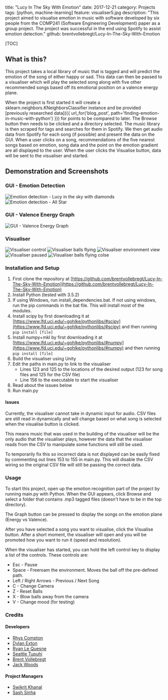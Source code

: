 title: "Lucy In The Sky With Emotion"
date: 2017-12-21
category: Projects
tags: [python, machine-learning]
feature: visualiser5.jpg
description: "This project aimed to visualise emotion in music with software developed by six people from the COMP241 (Software Engineering Development) paper as a group project. The project was successful in the end using Spotify to assist emotion detection."
github: brentvollebregt/Lucy-In-The-Sky-With-Emotion

[TOC]

## What is this?
This project takes a local library of music that is tagged and will predict the emotion of the song of either happy or sad. This data can then be passed to a visualiser which will play the selected song along with five other recommended songs based off its emotional position on a valence energy plane.

When the project is first started it will create a sklearn.neighbors.KNeighborsClassifier instance and be provided [previously researched data]({{ url_for('blog_post', path='finding-emotion-in-music-with-python') }}) for points to be compared to later. The Browse button then needs to be clicked and a directory selected. The music library is then scraped for tags and searches for them in Spotify. We then get audio data from Spotify for each song (if possible) and present the data on the GUI. When a user clicks on a song, recommendations of the five nearest songs based on emotion, song data and the point on the emotion gradient are all displayed to the user. When the user clicks the Visualise button, data will be sent to the visualiser and started.

## Demonstration and Screenshots
### GUI - Emotion Detection
![Emotion detection - Lucy in the sky with diamonds](/posts/lucy-in-the-sky-with-emotion/gui1.png)
![Emotion detection - All Star](/posts/lucy-in-the-sky-with-emotion/gui2.png)

### GUI - Valence Energy Graph
![GUI - Valence Energy Graph](/posts/lucy-in-the-sky-with-emotion/valence-plot.png)

### Visualiser
![Visualiser control](/posts/lucy-in-the-sky-with-emotion/visualiser1.jpg)
![Visualiser balls flying](/posts/lucy-in-the-sky-with-emotion/visualiser2.jpg)
![Visualiser environment view](/posts/lucy-in-the-sky-with-emotion/visualiser3.jpg)
![Visualiser paused](/posts/lucy-in-the-sky-with-emotion/visualiser4.jpg)
![Visualiser balls flying colse](/posts/lucy-in-the-sky-with-emotion/visualiser5.jpg)

### Installation and Setup
1. First clone the repository at [https://github.com/brentvollebregt/Lucy-In-The-Sky-With-Emotion](https://github.com/brentvollebregt/Lucy-In-The-Sky-With-Emotion)
2. Install Python (tested with 3.5.2)
3. If using Windows, run install_dependencies.bat. If not using windows, run the pip commands in the bat file. This will install most of the modules.
4. Install scipy by first downloading it at [https://www.lfd.uci.edu/~gohlke/pythonlibs/#scipy](https://www.lfd.uci.edu/~gohlke/pythonlibs/#scipy) and then running ```pip install [file]```
5. Install numpy+mkl by first downloading it at [https://www.lfd.uci.edu/~gohlke/pythonlibs/#numpy](https://www.lfd.uci.edu/~gohlke/pythonlibs/#numpy) and then running ```pip install [file]```
6. Build the visualiser using Unity
7. Edit the paths in main.py to link to the visualiser
    - Lines 123 and 125 to the locations of the desired output (123 for song files and 125 for the CSV file)
    - Line 156 to the executable to start the visualiser
8. Read about the issues below
9. Run main.py

#### Issues
Currently, the visualiser cannot take in dynamic input for audio. CSV files are still read in dynamically and will change based on what song is selected when the visualise button is clicked.

This means music that was used in the building of the visualiser will be the only audio that the visualiser plays, however the data that the visualiser reads from the CSV to manipulate some functions will still be used.

To temporarily fix this so incorrect data is not displayed can be easily fixed by commenting out lines 153 to 155 in main.py. This will disable the CSV wiring so the original CSV file will still be passing the correct data.

### Usage
To start this project, open up the emotion recognition part of the project by running main.py with Python. When the GUI appears, click Browse and select a folder that contains .mp3 tagged files (doesn't have to be in the top directory).

The Graph button can be pressed to display the songs on the emotion plane (Energy vs Valence).

After you have selected a song you want to visualise, click the Visualise button. After a short moment, the visualiser will open and you will be promoted how you want to run it (speed and resolution).

When the visualiser has started, you can hold the left control key to display a list of the controls. These controls are:

- Esc - Pause
- Space - Freeroam the environment. Moves the ball off the pre-defined path.
- Left / Right Arrows - Previous / Next Song
- C - Change Camera
- Z - Reset Balls
- X - Blow balls away from the camera
- V - Change mood (for testing)

### Credits
#### Developers
- [Rhys Compton](https://github.com/basedrhys)
- [Dylan Exton](https://github.com/DylanExton)
- [Ryan Le Quesne](https://github.com/ryancomp241)
- [Seattle Tupuhi](https://github.com/minionsattle)
- [Brent Vollebregt](https://github.com/brentvollebregt)
- [Jack Woods](https://github.com/Woodsy1FD)

#### Project Managers
- [Swikrit Khanal](https://github.com/swikrit)
- [Sash Sinha](https://github.com/shash678)
